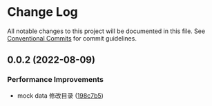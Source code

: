 # Change Log

All notable changes to this project will be documented in this file.
See [Conventional Commits](https://conventionalcommits.org) for commit guidelines.

## 0.0.2 (2022-08-09)


### Performance Improvements

* mock data 修改目录 ([198c7b5](https://github.com/aceHubert/vue-async/commit/198c7b53f96e0faf49fa9a5447547a67972025c9))
